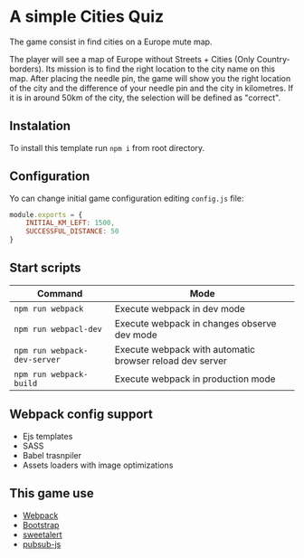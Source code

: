 # A simple Cities Quiz

The game consist in find cities on a Europe mute map.

The player will see a map of Europe without Streets + Cities (Only Country-borders). Its mission is to find the right location to the city name on this map. After placing the needle pin, the game will show you the right location of the city and the difference of your needle pin and the city in kilometres. If it is in around 50km of the city, the selection will be defined as "correct".

## Instalation


To install this template run `npm i` from root directory.

## Configuration

Yo can change initial game configuration editing `config.js` file:

```js
module.exports = {
    INITIAL_KM_LEFT: 1500,
    SUCCESSFUL_DISTANCE: 50
}
```

## Start scripts

| Command  | Mode |
| ------------- | ------------- |
| `npm run webpack` | Execute webpack in dev mode |
| `npm run webpacl-dev` | Execute webpack in changes observe dev mode |
| `npm run webpack-dev-server` | Execute webpack with automatic browser reload dev server |
| `npm run webpack-build` | Execute webpack in production mode |


## Webpack config support
- Ejs templates
- SASS
- Babel trasnpiler 
- Assets loaders with image optimizations

## This game use
- [Webpack](https://github.com/webpack/webpack)
- [Bootstrap](https://getbootstrap.com/)
- [sweetalert](https://sweetalert.js.org/)
- [pubsub-js](https://www.npmjs.com/package/pubsub-js)
